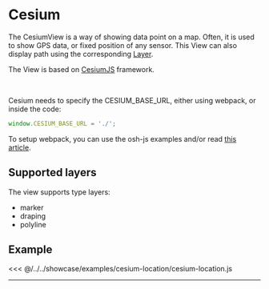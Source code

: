 # Cesium


The CesiumView is a way of showing data point on a map. Often, it is used to show GPS data, or fixed position of any sensor.
This View can also display path using the corresponding [Layer](../layers/layer).

The View is based on [CesiumJS](https://cesium.com/cesiumjs/) framework.

<br/>
<DocumentationLoad path="/guide/api/CesiumView.html"/>

Cesium needs to specify the CESIUM_BASE_URL, either using webpack, or inside the code:

```js
window.CESIUM_BASE_URL = './';
```

To setup webpack, you can use the osh-js examples and/or read [this article](https://cesium.com/docs/tutorials/cesium-and-webpack/).

## Supported layers

The view supports type layers:
- marker
- draping
- polyline

## Example

<<< @/../../showcase/examples/cesium-location/cesium-location.js

<hr class="demo-hr"/>
<br/><br/>

<Example path="/showcase/cesium-location.html" style="border:none;width:100%;height: 500px" />
